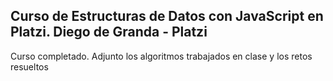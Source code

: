 Curso de Estructuras de Datos con JavaScript en Platzi. Diego de Granda - Platzi
---------------

Curso completado. Adjunto los algoritmos trabajados en clase y los retos resueltos